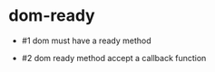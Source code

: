 dom-ready
=========

+ \#1
	dom must have a ready method

	

+ \#2
	dom ready method accept a callback function

	